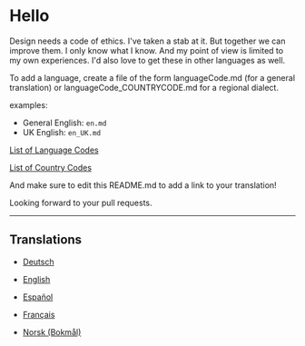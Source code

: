 # Hello

Design needs a code of ethics. I've taken a stab at it. But together we can improve them. I only know what I know. And my point of view is limited to my own experiences. I'd also love to get these in other languages as well.

To add a language, create a file of the form languageCode.md (for a general translation) or languageCode_COUNTRYCODE.md for a regional dialect.

examples:
- General English: `en.md`
- UK English: `en_UK.md`

[List of Language Codes](https://www.w3schools.com/tags/ref_language_codes.asp)

[List of Country Codes](https://www.w3schools.com/tags/ref_country_codes.asp)

And make sure to edit this README.md to add a link to your translation!

Looking forward to your pull requests.

*** 

## Translations

* [Deutsch](de_DE.md)

* [English](en_US.md)

* [Español](es_ES.md)

* [Français](fr_FR.md)

* [Norsk (Bokmål)](nb_NO.md)
